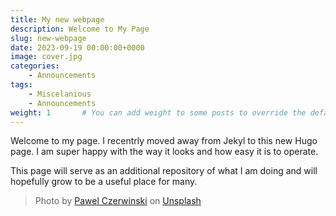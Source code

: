 ```yaml
---
title: My new webpage
description: Welcome to My Page
slug: new-webpage
date: 2023-09-19 00:00:00+0000
image: cover.jpg
categories:
    - Announcements
tags:
    - Miscelanious
    - Announcements
weight: 1       # You can add weight to some posts to override the default sorting (date descending)
---
```

Welcome to my page. I recentrly moved away from Jekyl to this new Hugo page. I am super happy with the way it looks and how easy it is to operate.

This page will serve as an additional repository of what I am doing and will hopefully grow to be a useful place for many.


> Photo by [Pawel Czerwinski](https://unsplash.com/@pawel_czerwinski) on [Unsplash](https://unsplash.com/)